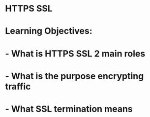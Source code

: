 # HTTPS SSL
# Learning Objectives:
#	- What is HTTPS SSL 2 main roles
#	- What is the purpose encrypting traffic
#	- What SSL termination means
